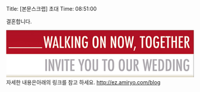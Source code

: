 Title: [본문스크랩]  초대
Time: 08:51:00

결혼합니다.

  
![](ez_wedding_title-yzoona.jpg) 자세한 내용은아래의 링크를 참고 하세요.
[http://ez.amiryo.com/blog ](http://ez.amiryo.com/blog )

